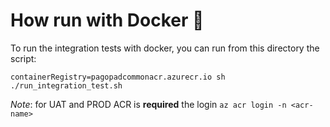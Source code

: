# How run with Docker 🐳

To run the integration tests with docker, you can run from this directory the script:


``containerRegistry=pagopadcommonacr.azurecr.io sh ./run_integration_test.sh``

_Note_: for UAT and PROD ACR is **required** the login `az acr login -n <acr-name>`

